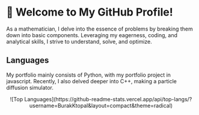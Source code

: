 # 🌟 Welcome to My GitHub Profile!

As a mathematician, I delve into the essence of problems by breaking them down into basic components. Leveraging my eagerness, coding, and analytical skills, I strive to understand, solve, and optimize.

## Languages
My portfolio mainly consists of Python, with my portfolio project in javascript. Recently, I also delved deeper into C++, making a particle diffusion simulator.
<br>
<center>
![Top Languages](https://github-readme-stats.vercel.app/api/top-langs/?username=BurakKtopal&layout=compact&theme=radical)
</center>
